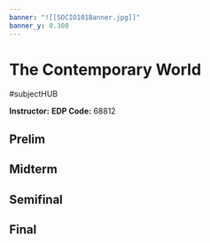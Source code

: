 ```yaml
---
banner: "![[SOCIO101Banner.jpg]]"
banner_y: 0.308
---
```

# The Contemporary World
#subjectHUB 

**Instructor:** 
**EDP Code:** 68812

## Prelim
## Midterm
## Semifinal
## Final